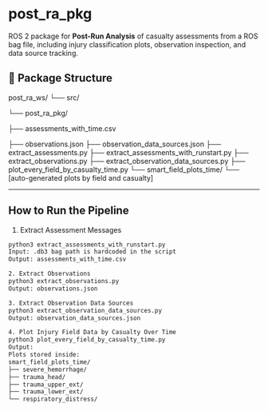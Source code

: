 # post_ra_pkg

ROS 2 package for **Post-Run Analysis** of casualty assessments from a ROS bag file, including injury classification plots, observation inspection, and data source tracking.

## 📁 Package Structure

post_ra_ws/
└── src/

└── post_ra_pkg/

├── assessments_with_time.csv

├── observations.json
├── observation_data_sources.json
├── extract_assessments.py
├── extract_assessments_with_runstart.py
├── extract_observations.py
├── extract_observation_data_sources.py
├── plot_every_field_by_casualty_time.py
└── smart_field_plots_time/
└── [auto-generated plots by field and casualty]

---

## How to Run the Pipeline

1. Extract Assessment Messages
```bash
python3 extract_assessments_with_runstart.py
Input: .db3 bag path is hardcoded in the script
Output: assessments_with_time.csv

2. Extract Observations
python3 extract_observations.py
Output: observations.json

3. Extract Observation Data Sources
python3 extract_observation_data_sources.py
Output: observation_data_sources.json

4. Plot Injury Field Data by Casualty Over Time
python3 plot_every_field_by_casualty_time.py
Output:
Plots stored inside:
smart_field_plots_time/
├── severe_hemorrhage/
├── trauma_head/
├── trauma_upper_ext/
├── trauma_lower_ext/
└── respiratory_distress/
